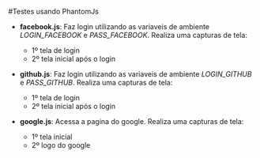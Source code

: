 #Testes usando PhantomJs
* **facebook.js**:
Faz login utilizando as variaveis de ambiente _LOGIN_FACEBOOK_ e _PASS_FACEBOOK_.
Realiza uma capturas de tela:
  * 1º tela de login 
  * 2º tela inicial após o login

* **github.js**:
Faz login utilizando as variaveis de ambiente _LOGIN_GITHUB_ e _PASS_GITHUB_.
Realiza uma capturas de tela:
  * 1º tela de login 
  * 2º tela inicial após o login


* **google.js**:
Acessa a pagina do google.
Realiza uma capturas de tela:
  * 1º tela inicial 
  * 2º logo do google